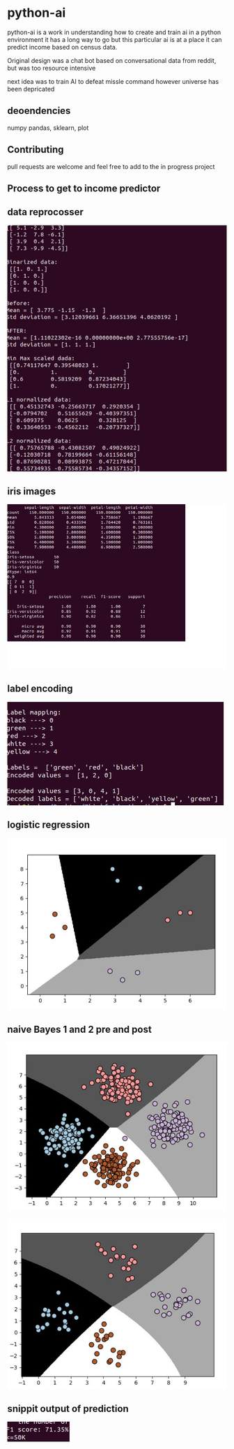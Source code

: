 # python-ai

python-ai is a work in understanding how
to create and train ai in a python environment
it has a long way to go but this particular
ai is at a place it can predict income based
on census data.

Original design was a chat bot based on conversational
data from reddit, but was too resource intensive

next idea was to train AI to defeat missle command
however universe has been depricated



## deoendencies

numpy pandas, sklearn, plot

## Contributing

pull requests are welcome and feel free to add to the 
in progress project

## Process to get to income predictor

## data reprocosser
![Alt text](datapre.jpg "dataPreProcessor")


## iris images

![Alt text](irisimg.jpg "Iris Images")

## label encoding

![Alt text](label_encod.jpg "Label Encoding")

## logistic regression

![Alt text](logregres.jpg "logistic regression")

## naive Bayes 1 and 2 pre and post

![Alt text](naive1.jpg "Naive 1")

![Alt text](naive2.jpg "Naive 2")

## snippit output of prediction

![Alt text](INCOME.jpg "income prediction")





